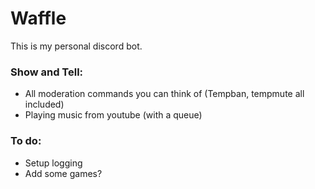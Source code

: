 # Waffle

This is my personal discord bot.

### Show and Tell:
- All moderation commands you can think of (Tempban, tempmute all included)
- Playing music from youtube (with a queue)


### To do:
- Setup logging
- Add some games?
